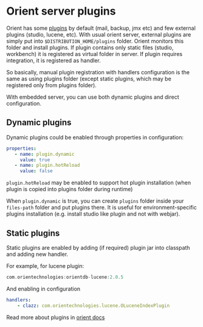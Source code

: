 # Orient server plugins

Orient has some [plugins](https://github.com/xvik/dropwizard-orient-server/wiki/Orient-plugins) by default (mail, backup, jmx etc) and few external plugins (studio, lucene, etc).
With usual orient server, external plugins are simply put into `$DISTRIBUTION_HOME/plugins` folder. Orient monitors this folder and install plugins. If plugin contains only static files (studio, workbench) it is registered as virtual folder in server. If plugin requires integration, it is registered as handler.

So basically, manual plugin registration with handlers configuration is the same as using plugins folder (except static plugins, which may be registered only from plugins folder).

With embedded server, you can use both dynamic plugins and direct configuration.

## Dynamic plugins

Dynamic plugins could be enabled through properties in configuration:

```yaml
properties:
   - name: plugin.dynamic
     value: true
   - name: plugin.hotReload
     value: false
```
`plugin.hotReload` may be enabled to support hot plugin installation (when plugin is copied into plugins folder during runtime)

When `plugin.dynamic` is true, you can create `plugins` folder inside your `files-path` folder and put plugins there. 
It is useful for environment-specific plugins installation (e.g. install studio like plugin and not with webjar).

## Static plugins

Static plugins are enabled by adding (if required) plugin jar into classpath and adding new handler.

For example, for lucene plugin:

```groovy
com.orientechnologies:orientdb-lucene:2.0.5
```

And enabling in configuration

```yaml
handlers:
    - clazz: com.orientechnologies.lucene.OLuceneIndexPlugin
```

Read more about plugins in [orient docs](http://orientdb.com/docs/3.0.x/plugins/Extend-Server.html)